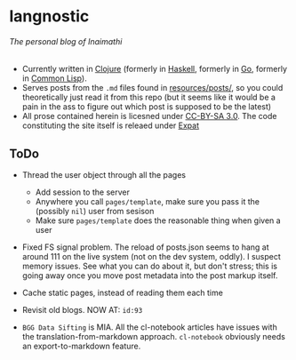 # langnostic
###### The personal blog of Inaimathi

- Currently written in [Clojure](http://clojure.org/) (formerly in [Haskell](https://www.haskell.org/), formerly in [Go](http://golang.org/), formerly in [Common Lisp](https://common-lisp.net/)).
- Serves posts from the `.md` files found in [resources/posts/](https://github.com/Inaimathi/langnostic/tree/master/resources/posts/), so you could theoretically just read it from this repo (but it seems like it would be a pain in the ass to figure out which post is supposed to be the latest)
- All prose contained herein is licesned under [CC-BY-SA 3.0](http://creativecommons.org/licenses/by-sa/3.0/). The code constituting the site itself is releaed under [Expat](http://directory.fsf.org/wiki/License:Expat)

## ToDo

- Thread the user object through all the pages
	- Add session to the server
	- Anywhere you call `pages/template`, make sure you pass it the (possibly `nil`) user from sesison
	- Make sure `pages/template` does the reasonable thing when given a user

- Fixed FS signal problem. The reload of posts.json seems to hang at around 111 on the live system (not on the dev system, oddly). I suspect memory issues. See what you can do about it, but don't stress; this is going away once you move post metadata into the post markup itself.
- Cache static pages, instead of reading them each time

- Revisit old blogs. NOW AT: `id:93`

- `BGG Data Sifting` is MIA. All the cl-notebook articles have issues with the translation-from-markdown approach. `cl-notebook` obviously needs an export-to-markdown feature.
